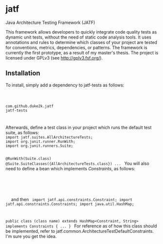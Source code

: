 # jatf

Java Architecture Testing Framework (JATF)

This framework allows developers to quickly integrate code quality tests as dynamic unit tests, without the need of
static code analysis tools. It uses annotations and rules to determine which classes of your project are tested for
conventions, metrics, dependencies, or patterns. The framework is currently the first prototype, as a result of my
master's thesis. The project is licensed under GPLv3 (see http://gplv3.fsf.org/).

## Installation

To install, simply add a dependency to jatf-tests as follows:
<code>
<pre><dependency>
<groupId>com.github.duke2k.jatf</groupId>
<artifactId>jatf-tests</artifactId>
</dependency></pre>
</code>
Afterwards, define a test class in your project which runs the default test suite, as follows:
<code>
import jatf.suites.AllArchitectureTests;
import org.junit.runner.RunWith;
import org.junit.runners.Suite;

@RunWith(Suite.class)
@Suite.SuiteClasses({AllArchitectureTests.class})
...
</code>
You will also need to define a bean which implements <i>Constraints</i>, as follows:
<code>
<?xml version="1.0" encoding="UTF-8"?>
<beans xmlns:xsi="http://www.w3.org/2001/XMLSchema-instance"
xmlns="http://www.springframework.org/schema/beans"
xsi:schemaLocation="http://www.springframework.org/schema/beans
http://www.springframework.org/schema/beans/spring-beans-3.0.xsd">
<bean id="constraints" class="(full class name)"/>
</beans>
</code>
and then
<code>
import jatf.api.constraints.Constraint; import jatf.api.constraints.Constraints; import java.util.HashMap;

public class (class name) extends HashMap<Constraint, String> implements Constraints { ... }
</code>
For reference as of how this class should be implemented, refer to jatf.common.ArchitectureTestDefaultConstraints. I'm
sure you get the idea.
